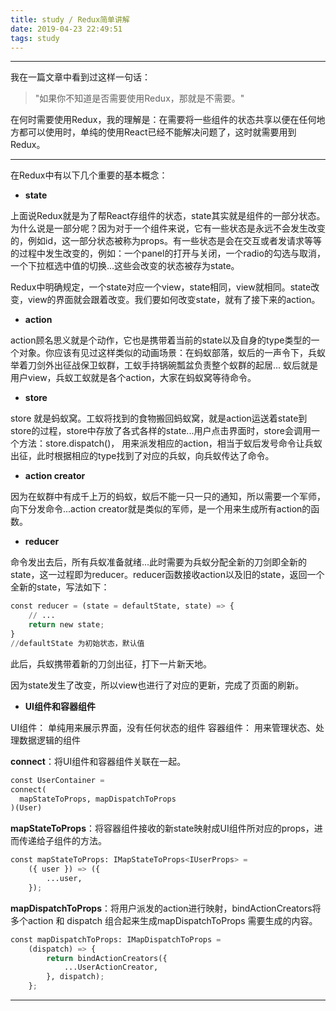 ```yaml
---
title: study / Redux简单讲解
date: 2019-04-23 22:49:51
tags: study
---
```


-------------------


我在一篇文章中看到过这样一句话：

>"如果你不知道是否需要使用Redux，那就是不需要。"

在何时需要使用Redux，我的理解是：在需要将一些组件的状态共享以便在任何地方都可以使用时，单纯的使用React已经不能解决问题了，这时就需要用到Redux。

-------------------

在Redux中有以下几个重要的基本概念：

- **state**

上面说Redux就是为了帮React存组件的状态，state其实就是组件的一部分状态。为什么说是一部分呢？因为对于一个组件来说，它有一些状态是永远不会发生改变的，例如id，这一部分状态被称为props。有一些状态是会在交互或者发请求等等的过程中发生改变的，例如：一个panel的打开与关闭，一个radio的勾选与取消，一个下拉框选中值的切换...这些会改变的状态被存为state。

Redux中明确规定，一个state对应一个view，state相同，view就相同。state改变，view的界面就会跟着改变。我们要如何改变state，就有了接下来的action。

- **action**

action顾名思义就是个动作，它也是携带着当前的state以及自身的type类型的一个对象。你应该有见过这样类似的动画场景：在蚂蚁部落，蚁后的一声令下，兵蚁举着刀剑外出征战保卫蚁群，工蚁手持锅碗瓢盆负责整个蚁群的起居... 蚁后就是用户view，兵蚁工蚁就是各个action，大家在蚂蚁窝等待命令。

- **store**

store 就是蚂蚁窝。工蚁将找到的食物搬回蚂蚁窝，就是action运送着state到store的过程，store中存放了各式各样的state...用户点击界面时，store会调用一个方法：store.dispatch()， 用来派发相应的action，相当于蚁后发号命令让兵蚁出征，此时根据相应的type找到了对应的兵蚁，向兵蚁传达了命令。

- **action creator**

因为在蚁群中有成千上万的蚂蚁，蚁后不能一只一只的通知，所以需要一个军师，向下分发命令...action creator就是类似的军师，是一个用来生成所有action的函数。

- **reducer**

命令发出去后，所有兵蚁准备就绪...此时需要为兵蚁分配全新的刀剑即全新的state，这一过程即为reducer。reducer函数接收action以及旧的state，返回一个全新的state，写法如下：

``` python
const reducer = (state = defaultState, state) => {
	// ...
	return new state;
}
//defaultState 为初始状态，默认值
```

此后，兵蚁携带着新的刀剑出征，打下一片新天地。

因为state发生了改变，所以view也进行了对应的更新，完成了页面的刷新。


- **UI组件和容器组件**

UI组件： 单纯用来展示界面，没有任何状态的组件
容器组件： 用来管理状态、处理数据逻辑的组件

**connect**：将UI组件和容器组件关联在一起。
``` python
const UserContainer = 
connect(
  mapStateToProps, mapDispatchToProps
)(User)
```
**mapStateToProps**：将容器组件接收的新state映射成UI组件所对应的props，进而传递给子组件的方法。
``` python
const mapStateToProps: IMapStateToProps<IUserProps> =
    ({ user }) => ({ 
	    ...user,
    });
```
**mapDispatchToProps**：将用户派发的action进行映射，bindActionCreators将 多个action 和 dispatch 组合起来生成mapDispatchToProps 需要生成的内容。
``` python
const mapDispatchToProps: IMapDispatchToProps =
    (dispatch) => {
        return bindActionCreators({
            ...UserActionCreator,
        }, dispatch);
    };
```

-------------------

